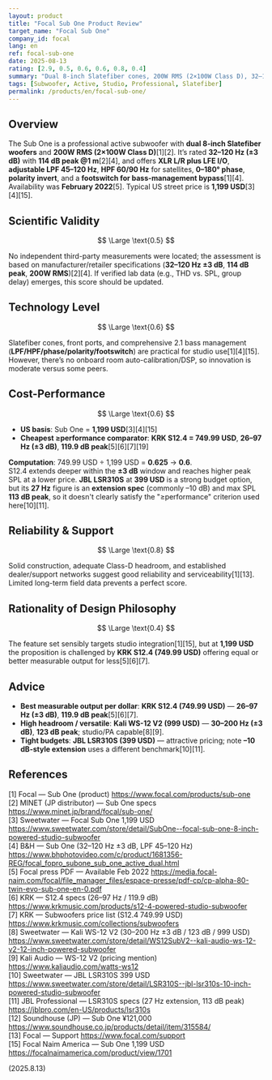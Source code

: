 ```yaml
---
layout: product
title: "Focal Sub One Product Review"
target_name: "Focal Sub One"
company_id: focal
lang: en
ref: focal-sub-one
date: 2025-08-13
rating: [2.9, 0.5, 0.6, 0.6, 0.8, 0.4]
summary: "Dual 8-inch Slatefiber cones, 200W RMS (2×100W Class D), 32–120 Hz (±3 dB), 114 dB peak. MSRP about 1,199 USD in the US; value is moderate given cheaper ≥performance alternatives."
tags: [Subwoofer, Active, Studio, Professional, Slatefiber]
permalink: /products/en/focal-sub-one/
---
```


## Overview

The Sub One is a professional active subwoofer with **dual 8-inch Slatefiber woofers** and **200W RMS (2×100W Class D)**[1][2]. It’s rated **32–120 Hz (±3 dB)** with **114 dB peak @1 m**[2][4], and offers **XLR L/R plus LFE I/O**, **adjustable LPF 45–120 Hz**, **HPF 60/90 Hz** for satellites, **0–180° phase**, **polarity invert**, and a **footswitch for bass-management bypass**[1][4]. Availability was **February 2022**[5]. Typical US street price is **1,199 USD**[3][4][15].

## Scientific Validity

$$ \Large \text{0.5} $$

No independent third-party measurements were located; the assessment is based on manufacturer/retailer specifications (**32–120 Hz ±3 dB**, **114 dB peak**, **200W RMS**)[2][4]. If verified lab data (e.g., THD vs. SPL, group delay) emerges, this score should be updated.

## Technology Level

$$ \Large \text{0.6} $$

Slatefiber cones, front ports, and comprehensive 2.1 bass management (**LPF/HPF/phase/polarity/footswitch**) are practical for studio use[1][4][15]. However, there’s no onboard room auto-calibration/DSP, so innovation is moderate versus some peers.

## Cost-Performance

$$ \Large \text{0.6} $$

- **US basis**: Sub One = **1,199 USD**[3][4][15]  
- **Cheapest ≥performance comparator**: **KRK S12.4 = 749.99 USD**, **26–97 Hz (±3 dB)**, **119.9 dB peak**[5][6][7][19]

**Computation**: 749.99 USD ÷ 1,199 USD = **0.625** → **0.6**.  
S12.4 extends deeper within the **±3 dB** window and reaches higher peak SPL at a lower price. **JBL LSR310S** at **399 USD** is a strong budget option, but its **27 Hz** figure is an **extension spec** (commonly –10 dB) and max SPL **113 dB peak**, so it doesn't clearly satisfy the "≥performance" criterion used here[10][11].

## Reliability & Support

$$ \Large \text{0.8} $$

Solid construction, adequate Class-D headroom, and established dealer/support networks suggest good reliability and serviceability[1][13]. Limited long-term field data prevents a perfect score.

## Rationality of Design Philosophy

$$ \Large \text{0.4} $$

The feature set sensibly targets studio integration[1][15], but at **1,199 USD** the proposition is challenged by **KRK S12.4 (749.99 USD)** offering equal or better measurable output for less[5][6][7].

## Advice

- **Best measurable output per dollar**: **KRK S12.4 (749.99 USD)** — **26–97 Hz (±3 dB)**, **119.9 dB peak**[5][6][7].  
- **High headroom / versatile**: **Kali WS-12 V2 (999 USD)** — **30–200 Hz (±3 dB)**, **123 dB peak**; studio/PA capable[8][9].  
- **Tight budgets**: **JBL LSR310S (399 USD)** — attractive pricing; note **–10 dB-style extension** uses a different benchmark[10][11].

## References

[1] Focal — Sub One (product) https://www.focal.com/products/sub-one  
[2] MINET (JP distributor) — Sub One specs https://www.minet.jp/brand/focal/sub-one/  
[3] Sweetwater — Focal Sub One 1,199 USD https://www.sweetwater.com/store/detail/SubOne--focal-sub-one-8-inch-powered-studio-subwoofer  
[4] B&H — Sub One (32–120 Hz ±3 dB, LPF 45–120 Hz) https://www.bhphotovideo.com/c/product/1681356-REG/focal_fopro_subone_sub_one_active_dual.html  
[5] Focal press PDF — Available Feb 2022 https://media.focal-naim.com/focal/file_manager_files/espace-presse/pdf-cp/cp-alpha-80-twin-evo-sub-one-en-0.pdf  
[6] KRK — S12.4 specs (26–97 Hz / 119.9 dB) https://www.krkmusic.com/products/s12-4-powered-studio-subwoofer  
[7] KRK — Subwoofers price list (S12.4 749.99 USD) https://www.krkmusic.com/collections/subwoofers  
[8] Sweetwater — Kali WS-12 V2 (30–200 Hz ±3 dB / 123 dB / 999 USD) https://www.sweetwater.com/store/detail/WS12SubV2--kali-audio-ws-12-v2-12-inch-powered-subwoofer  
[9] Kali Audio — WS-12 V2 (pricing mention) https://www.kaliaudio.com/watts-ws12  
[10] Sweetwater — JBL LSR310S 399 USD https://www.sweetwater.com/store/detail/LSR310S--jbl-lsr310s-10-inch-powered-studio-subwoofer  
[11] JBL Professional — LSR310S specs (27 Hz extension, 113 dB peak) https://jblpro.com/en-US/products/lsr310s  
[12] Soundhouse (JP) — Sub One ¥121,000 https://www.soundhouse.co.jp/products/detail/item/315584/  
[13] Focal — Support https://www.focal.com/support  
[15] Focal Naim America — Sub One 1,199 USD https://focalnaimamerica.com/product/view/1701

(2025.8.13)

